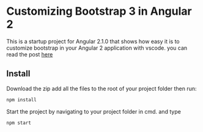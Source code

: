 # Customizing Bootstrap 3 in Angular 2
This is a startup project for Angular 2.1.0 that shows how easy it is to customize bootstrap in your Angular 2 application with vscode. you can read the post [here](https://olepetterdahlmann.com/2016/10/15/customizing-bootstrap-3-in-angular-2/)


## Install

Download the zip add all the files to the root of your project folder then run:

```sh
npm install
```


Start the project by navigating to your project folder in cmd. and type

```sh
npm start
```


